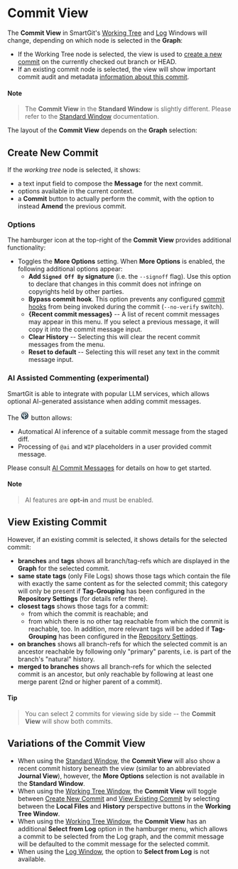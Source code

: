 # Commit View

The **Commit View** in SmartGit's [Working Tree](Working-Tree-Window.md) and [Log](Log-Window.md) Windows will change, depending on which node is selected in the **Graph**:
- If the Working Tree node is selected, the view is used to [create a new commit](#create-new-commit) on the currently checked out branch or HEAD.
- If an existing commit node is selected, the view will show important commit audit and metadata [information about this commit](#view-existing-commit).

#### Note
> The **Commit View** in the **Standard Window** is slightly different. Please refer to the [Standard Window](Standard-Window.md) documentation.

The layout of the **Commit View** depends on the **Graph** selection:

## Create New Commit

If the *working tree* node is selected, it shows:

- a text input field to compose the **Message** for the next commit.
- options available in the current context.
- a **Commit** button to actually perform the commit, with the option to instead **Amend** the previous commit.

### Options

The hamburger icon at the top-right of the **Commit View** provides additional functionality:
- Toggles the **More Options** setting. When **More Options** is enabled, the following additional options appear:
  - **Add `Signed Off By` signature** (i.e. the `--signoff` flag). Use this option to declare that changes in this commit does not infringe on copyrights held by other parties.
  - **Bypass commit hook**. This option prevents any configured [commit hooks](https://git-scm.com/book/en/v2/Customizing-Git-Git-Hooks) from being invoked during the commit (`--no-verify` switch).
  - **{Recent commit messages}** -- A list of recent commit messages may appear in this menu. If you select a previous message, it will copy it into the commit message input.
  - **Clear History** -- Selecting this will clear the recent commit messages from the menu.
  - **Reset to default** -- Selecting this will reset any text in the commit message input.

### AI Assisted Commenting (experimental)

SmartGit is able to integrate with popular LLM services, which allows optional AI-generated assistance when adding commit messages.

The ![AI](../images/AI-Commit-Button.png) button allows:
- Automatical AI inference of a suitable commit message from the staged diff.
- Processing of `@ai` and `WIP` placeholders in a user provided commit message.

Please consult [AI Commit Messages](AI-Commit-Messages.md) for details on how to get started.

#### Note
>
> AI features are **opt-in** and must be enabled.

## View Existing Commit

However, if an existing commit is selected, it shows details for the selected commit:

- **branches** and **tags** shows all branch/tag-refs which are displayed in the **Graph** for the selected commit.
- **same state tags** (only File Logs) shows those tags which contain the file with exactly the same content as for the selected commit; this category will only be present if **Tag-Grouping** has been configured in the **Repository Settings** (for details refer there).
- **closest tags** shows those tags for a commit:
    - from which the commit is reachable; and
    - from which there is no other tag reachable from which the commit is reachable, too. In addition, more relevant tags will be added if **Tag-Grouping** has been configured in the [Repository Settings](Repository/Repository-Settings.md).
- **on branches** shows all branch-refs for which the selected commit is an ancestor reachable by following only "primary" parents, i.e. is part of the branch's "natural" history.
- **merged to branches** shows all branch-refs for which the selected commit is an ancestor, but only reachable by following at least one merge parent (2nd or higher parent of a commit).

#### Tip

> You can select 2 commits for viewing side by side -- the **Commit View** will show both commits.

## Variations of the Commit View

- When using the [Standard Window](Standard-Window.md), the **Commit View** will also show a recent commit history beneath the view (similar to an abbreviated **Journal View**), however, the **More Options** selection is not available in the **Standard Window**.
- When using the [Working Tree Window](Working-Tree-Window.md), the **Commit View** will toggle between [Create New Commit](#create-new-commit) and [View Existing Commit](#view-existing-commit) by selecting between the **Local Files** and **History** perspective buttons in the **Working Tree Window**.
- When using the [Working Tree Window](Working-Tree-Window.md), the **Commit View** has an additional **Select from Log** option in the hamburger menu, which allows a commit to be selected from the Log graph, and the commit message will be defaulted to the commit message for the selected commit.
- When using the [Log Window](Log-Window.md), the option to **Select from Log** is not available.
